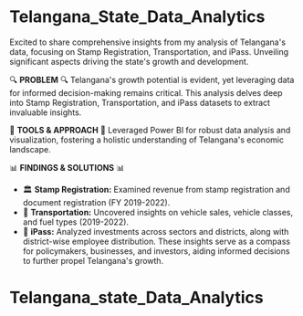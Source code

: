 # Telangana_State_Data_Analytics

Excited to share comprehensive insights from my analysis of Telangana's data, focusing on Stamp Registration, Transportation, and iPass. Unveiling significant aspects driving the state's growth and development.

🔍 **PROBLEM** 🔍
Telangana's growth potential is evident, yet leveraging data for informed decision-making remains critical. This analysis delves deep into Stamp Registration, Transportation, and iPass datasets to extract invaluable insights.

🔧 **TOOLS & APPROACH** 🔧
Leveraged Power BI for robust data analysis and visualization, fostering a holistic understanding of Telangana's economic landscape.

📊 **FINDINGS & SOLUTIONS** 📊
- 🏛 **Stamp Registration:** Examined revenue from stamp registration and document registration (FY 2019-2022).
- 🚗 **Transportation:** Uncovered insights on vehicle sales, vehicle classes, and fuel types (2019-2022).
- 📑 **iPass:** Analyzed investments across sectors and districts, along with district-wise employee distribution.
These insights serve as a compass for policymakers, businesses, and investors, aiding informed decisions to further propel Telangana's growth.
# Telangana_state_Data_Analytics
